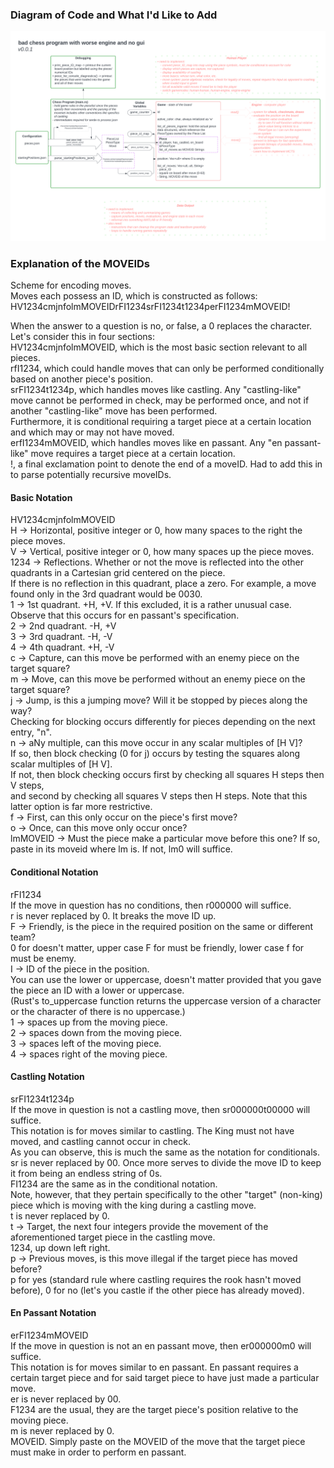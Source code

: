 ### Diagram of Code and What I'd Like to Add
![idkwhatgoeshere](https://github.com/AstridZoleica/chess/blob/master/Chess%20Code%20Diagram-2.png)

### Explanation of the MOVEIDs
Scheme for encoding moves.  
Moves each possess an ID, which is constructed as follows:  
HV1234cmjnfolmMOVEIDrFI1234srFI1234t1234perFI1234mMOVEID!  

When the answer to a question is no, or false, a 0 replaces the character.  
Let's consider this in four sections:  
HV1234cmjnfolmMOVEID, which is the most basic section relevant to all pieces.  
rfI1234, which could handle moves that can only be performed conditionally based on another piece's position.  
srFI1234t1234p, which handles moves like castling. Any "castling-like" move cannot be performed in check,
    may be performed once,
    and not if another "castling-like" move has been performed.  
    Furthermore, it is conditional requiring a target piece at a certain location and which may or may not have moved.  
erfI1234mMOVEID, which handles moves like en passant. Any "en passant-like" move requires a target piece at a certain location.  
!, a final exclamation point to denote the end of a moveID. Had to add this in to parse potentially recursive moveIDs.  

#### Basic Notation
HV1234cmjnfolmMOVEID  
H -> Horizontal, positive integer or 0, how many spaces to the right the piece moves.  
V -> Vertical, positive integer or 0, how many spaces up the piece moves.  
1234 -> Reflections. Whether or not the move is reflected into the other quadrants in a Cartesian grid centered on the piece.  
    If there is no reflection in this quadrant, place a zero. For example, a move found only in the 3rd quadrant would be 0030.  
    1 -> 1st quadrant. +H, +V. If this excluded, it is a rather unusual case. Observe that this occurs for en passant's specification.  
    2 -> 2nd quadrant. -H, +V  
    3 -> 3rd quadrant. -H, -V  
    4 -> 4th quadrant. +H, -V  
c -> Capture, can this move be performed with an enemy piece on the target square?  
m -> Move, can this move be performed without an enemy piece on the target square?  
j -> Jump, is this a jumping move? Will it be stopped by pieces along the way?  
    Checking for blocking occurs differently for pieces depending on the next entry, "n".  
n -> aNy multiple, can this move occur in any scalar multiples of [H V]?  
    If so, then block checking (0 for j) occurs by testing the squares along scalar multiples of [H V].  
    If not, then block checking occurs first by checking all squares H steps then V steps,  
    and second by checking all squares V steps then H steps. Note that this latter option is far more restrictive.  
f -> First, can this only occur on the piece's first move?  
o -> Once, can this move only occur once?  
lmMOVEID -> Must the piece make a particular move before this one? If so, paste in its moveid where lm is. If not, lm0 will suffice.  

#### Conditional Notation
rFI1234  
If the move in question has no conditions, then r000000 will suffice.  
r is never replaced by 0. It breaks the move ID up.  
F -> Friendly, is the piece in the required position on the same or different team?  
    0 for doesn't matter, upper case F for must be friendly, lower case f for must be enemy.  
I -> ID of the piece in the position.  
    You can use the lower or uppercase, doesn't matter provided that you gave the piece an ID with a lower or uppercase.  
    (Rust's to_uppercase function returns the uppercase version of a character or the character of there is no uppercase.)  
1 -> spaces up from the moving piece.  
2 -> spaces down from the moving piece.  
3 -> spaces left of the moving piece.  
4 -> spaces right of the moving piece.  

#### Castling Notation
srFI1234t1234p  
If the move in question is not a castling move, then sr000000t00000 will suffice.  
This notation is for moves similar to castling. The King must not have moved, and castling cannot occur in check.  
As you can observe, this is much the same as the notation for conditionals.  
sr is never replaced by 00. Once more serves to divide the move ID to keep it from being an endless string of 0s.  
FI1234 are the same as in the conditional notation.  
Note, however, that they pertain specifically to the other "target" (non-king) piece which is moving with the king during a castling move.  
t is never replaced by 0.  
t -> Target, the next four integers provide the movement of the aforementioned target piece in the castling move.  
1234, up down left right.  
p -> Previous moves, is this move illegal if the target piece has moved before?  
    p for yes (standard rule where castling requires the rook hasn't moved before), 0 for no (let's you castle if the other piece has already moved).  

#### En Passant Notation
erFI1234mMOVEID  
If the move in question is not an en passant move, then er000000m0 will suffice.  
This notation is for moves similar to en passant. En passant requires a certain target piece and for said target piece to have just made a particular move.  
er is never replaced by 00.  
F1234 are the usual, they are the target piece's position relative to the moving piece.  
m is never replaced by 0.  
MOVEID. Simply paste on the MOVEID of the move that the target piece must make in order to perform en passant.